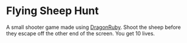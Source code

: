 # Flying Sheep Hunt

A small shooter game made using [DragonRuby](https://dragonruby.itch.io/dragonruby-gtk). Shoot the sheep before they escape off the other end of the screen. You get 10 lives.
